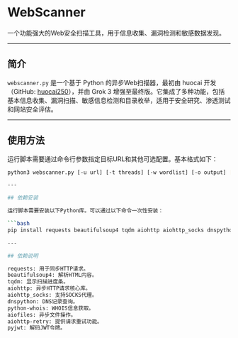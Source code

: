 # WebScanner

一个功能强大的Web安全扫描工具，用于信息收集、漏洞检测和敏感数据发现。

---

## 简介

`webscanner.py` 是一个基于 Python 的异步Web扫描器，最初由 huocai 开发（GitHub: [huocai250](https://www.github.com/huocai250)），并由 Grok 3 增强至最终版。它集成了多种功能，包括基本信息收集、漏洞扫描、敏感信息检测和目录枚举，适用于安全研究、渗透测试和网站安全评估。

---

## 使用方法

运行脚本需要通过命令行参数指定目标URL和其他可选配置。基本格式如下：

```bash
python3 webscanner.py [-u url] [-t threads] [-w wordlist] [-o output] [-v] [-p proxy] [-r rate] [-s] [--no-robots] [--retries retries] [--custom-wordlist file]

---

## 依赖安装

运行脚本需要安装以下Python库。可以通过以下命令一次性安装：

```bash
pip install requests beautifulsoup4 tqdm aiohttp aiohttp_socks dnspython python-whois aiofiles aiohttp-retry pyjwt

---

## 依赖说明

requests: 用于同步HTTP请求。
beautifulsoup4: 解析HTML内容。
tqdm: 显示扫描进度条。
aiohttp: 异步HTTP请求核心库。
aiohttp_socks: 支持SOCKS代理。
dnspython: DNS记录查询。
python-whois: WHOIS信息获取。
aiofiles: 异步文件操作。
aiohttp-retry: 提供请求重试功能。
pyjwt: 解码JWT令牌。
